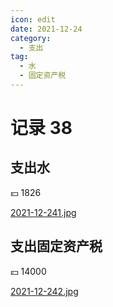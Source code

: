 ```yaml
---
icon: edit
date: 2021-12-24
category:
  - 支出
tag:
  - 水
  - 固定资产税
---
```


# 记录 38

## 支出水

:yen: 1826

[2021-12-241.jpg](https://i.postimg.cc/tCS1C3Pz/2021-12-241.jpg)

## 支出固定资产税

:yen: 14000

[2021-12-242.jpg](https://i.postimg.cc/7LgY70Cd/2021-12-242.jpg)
